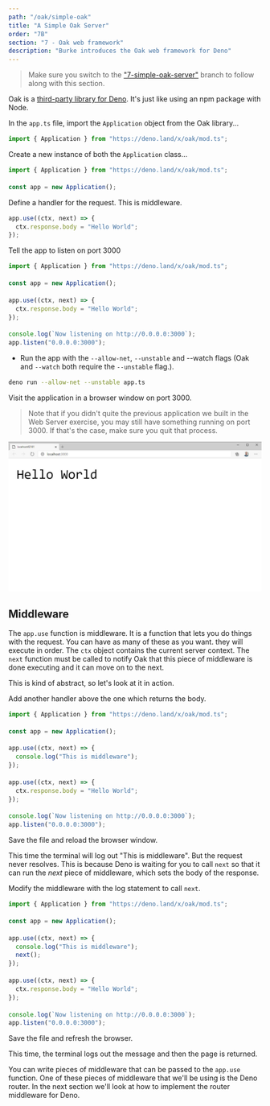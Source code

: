 ```yaml
---
path: "/oak/simple-oak"
title: "A Simple Oak Server"
order: "7B"
section: "7 - Oak web framework"
description: "Burke introduces the Oak web framework for Deno"
---
```


> Make sure you switch to the ["7-simple-oak-server"](https://github.com/burkeholland/deno-exercises/tree/7-simple-oak-server) branch to follow along with this section.

Oak is a [third-party library for Deno](https://oakserver.github.io/oak/). It's just like using an npm package with Node.

In the `app.ts` file, import the `Application` object from the Oak library...

```typescript
import { Application } from "https://deno.land/x/oak/mod.ts";
```

Create a new instance of both the `Application` class...

```typescript
import { Application } from "https://deno.land/x/oak/mod.ts";

const app = new Application();
```

Define a handler for the request. This is middleware.

```typescript
app.use((ctx, next) => {
  ctx.response.body = "Hello World";
});
```

Tell the app to listen on port 3000

```typescript
import { Application } from "https://deno.land/x/oak/mod.ts";

const app = new Application();

app.use((ctx, next) => {
  ctx.response.body = "Hello World";
});

console.log(`Now listening on http://0.0.0.0:3000`);
app.listen("0.0.0.0:3000");
```

- Run the app with the `--allow-net`, `--unstable` and --watch flags (Oak and `--watch` both require the `--unstable` flag.).

```bash
deno run --allow-net --unstable app.ts
```

Visit the application in a browser window on port 3000.

> Note that if you didn't quite the previous application we built in the Web Server exercise, you may still have something running on port 3000. If that's the case, make sure you quit that process.

![](../images/simple-oak-app.jpg)

## Middleware

The `app.use` function is middleware. It is a function that lets you do things with the request. You can have as many of these as you want. they will execute in order. The `ctx` object contains the current server context. The `next` function must be called to notify Oak that this piece of middleware is done executing and it can move on to the next.

This is kind of abstract, so let's look at it in action.

Add another handler above the one which returns the body.

```typescript
import { Application } from "https://deno.land/x/oak/mod.ts";

const app = new Application();

app.use((ctx, next) => {
  console.log("This is middleware");
});

app.use((ctx, next) => {
  ctx.response.body = "Hello World";
});

console.log(`Now listening on http://0.0.0.0:3000`);
app.listen("0.0.0.0:3000");
```

Save the file and reload the browser window.

This time the terminal will log out "This is middleware". But the request never resolves. This is because Deno is waiting for you to call `next` so that it can run the _next_ piece of middleware, which sets the body of the response.

Modify the middleware with the log statement to call `next`.

```typescript
import { Application } from "https://deno.land/x/oak/mod.ts";

const app = new Application();

app.use((ctx, next) => {
  console.log("This is middleware");
  next();
});

app.use((ctx, next) => {
  ctx.response.body = "Hello World";
});

console.log(`Now listening on http://0.0.0.0:3000`);
app.listen("0.0.0.0:3000");
```

Save the file and refresh the browser.

This time, the terminal logs out the message and then the page is returned.

You can write pieces of middleware that can be passed to the `app.use` function. One of these pieces of middleware that we'll be using is the Deno router. In the next section we'll look at how to implement the router middleware for Deno.
